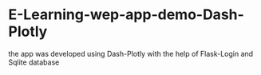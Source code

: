 # E-Learning-wep-app-demo-Dash-Plotly

the app was developed using Dash-Plotly with the help of Flask-Login and Sqlite database 
